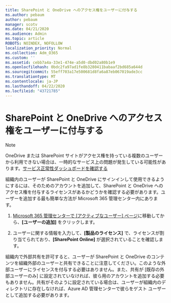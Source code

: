```yaml
---
title: SharePoint と OneDrive へのアクセス権をユーザーに付与する
ms.author: pebaum
author: pebaum
manager: scotv
ms.date: 04/21/2020
ms.audience: Admin
ms.topic: article
ROBOTS: NOINDEX, NOFOLLOW
localization_priority: Normal
ms.collection: Adm_O365
ms.custom: ''
ms.assetid: cebb7a4a-33e1-474e-a5d0-dbd02a80b1e9
ms.openlocfilehash: 0bdc2fa97ad1fe8b3280411babaaf2bd685a644d
ms.sourcegitcommit: 55eff703a17e500681d8fa6a87eb067019ade3cc
ms.translationtype: MT
ms.contentlocale: ja-JP
ms.lasthandoff: 04/22/2020
ms.locfileid: "43721785"
---
```

# <a name="give-users-access-to-sharepoint-and-onedrive"></a>SharePoint と OneDrive へのアクセス権をユーザーに付与する

> [!NOTE]
> OneDrive または SharePoint サイトがアクセス権を持っている複数のユーザーから利用できない場合は、一時的なサービス上の問題が発生している可能性があります。[サービス正常性ダッシュボードを確認する](https://portal.office.com/adminportal/home#/servicehealth)
  
組織内のユーザーが SharePoint と OneDrive にサインインして使用できるようにするには、そのためのアカウントを追加して、SharePoint と OneDrive へのアクセス権を付与するライセンスがあるかどうかを確認する必要があります。ユーザーを追加する最も簡単な方法が Microsoft 365 管理センター内にあります。
  
1. [Microsoft 365 管理センターで [アクティブなユーザー] ページ](https://portal.office.com/adminportal/home#/users)に移動してから、**[ユーザーの追加]** をクリックします。
    
2. ユーザーに関する情報を入力して、**[製品のライセンス]** で、ライセンスが割り当てられており、**[SharePoint Online]** が選択されていることを確認します。 
    
組織内で外部共有を許可すると、ユーザーが SharePoint と OneDrive のコンテンツを組織外部のユーザーと共有できることに注意してください。このような外部ユーザーにライセンスを付与する必要はありません。また、共有が [既存の外部ユーザーのみ] に設定されていなければ、彼ら用のアカウントを追加する必要もありません。共有がそのように設定されている場合は、ユーザーが組織内のディレクトリに存在しなければ、Azure AD 管理センターで彼らをゲスト ユーザーとして追加する必要があります。
  

